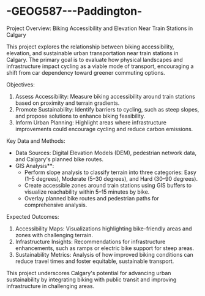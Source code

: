 # -GEOG587---Paddington-
Project Overview: Biking Accessibility and Elevation Near Train Stations in Calgary

This project explores the relationship between biking accessibility, elevation, and sustainable urban transportation near train stations in Calgary. The primary goal is to evaluate how physical landscapes and infrastructure impact cycling as a viable mode of transport, encouraging a shift from car dependency toward greener commuting options. 

Objectives:
1. Assess Accessibility: Measure biking accessibility around train stations based on proximity and terrain gradients.
2. Promote Sustainability: Identify barriers to cycling, such as steep slopes, and propose solutions to enhance biking feasibility.
3. Inform Urban Planning: Highlight areas where infrastructure improvements could encourage cycling and reduce carbon emissions.

Key Data and Methods:
- Data Sources: Digital Elevation Models (DEM), pedestrian network data, and Calgary's planned bike routes.
- GIS Analysis**:
  - Perform slope analysis to classify terrain into three categories: Easy (1–5 degrees), Moderate (5–30 degrees), and Hard (30–90 degrees).
  - Create accessible zones around train stations using GIS buffers to visualize reachability within 5–15 minutes by bike.
  - Overlay planned bike routes and pedestrian paths for comprehensive analysis.
  
Expected Outcomes:
1. Accessibility Maps: Visualizations highlighting bike-friendly areas and zones with challenging terrain.
2. Infrastructure Insights: Recommendations for infrastructure enhancements, such as ramps or electric bike support for steep areas.
3. Sustainability Metrics: Analysis of how improved biking conditions can reduce travel times and foster equitable, sustainable transport.

This project underscores Calgary's potential for advancing urban sustainability by integrating biking with public transit and improving infrastructure in challenging areas.
